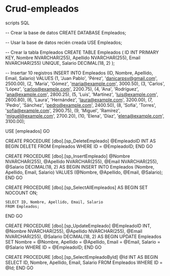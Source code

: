 # Crud-empleados
scripts SQL

-- Crear la base de datos
CREATE DATABASE Empleados;

-- Usar la base de datos recién creada
USE Empleados;

-- Crear la tabla Empleados
CREATE TABLE Empleados (
    ID INT PRIMARY KEY,
    Nombre NVARCHAR(255),
    Apellido NVARCHAR(255),
    Email NVARCHAR(255) UNIQUE,
    Salario DECIMAL(18, 2)
);

-- Insertar 10 registros
INSERT INTO Empleados (ID, Nombre, Apellido, Email, Salario)
VALUES
    (1, 'Juan Pablo', 'Pérez', 'danicarpsv@gmail.com', 2500.00),
    (2, 'María', 'Gómez', 'maria@example.com', 3000.50),
    (3, 'Carlos', 'López', 'carlos@example.com', 2200.75),
    (4, 'Ana', 'Rodríguez', 'ana@example.com', 2800.25),
    (5, 'Luis', 'Martínez', 'luis@example.com', 2600.80),
    (6, 'Laura', 'Hernández', 'laura@example.com', 3200.00),
    (7, 'Pedro', 'Sánchez', 'pedro@example.com', 2400.50),
    (8, 'Sofía', 'Torres', 'sofia@example.com', 2900.75),
    (9, 'Miguel', 'Ramírez', 'miguel@example.com', 2700.20),
    (10, 'Elena', 'Díaz', 'elena@example.com', 3100.00);

USE [empleados]
GO

CREATE PROCEDURE [dbo].[sp_DeleteEmpleado]
    @EmpleadoID INT
AS
BEGIN
    DELETE FROM Empleados WHERE ID = @EmpleadoID;
END
GO

CREATE PROCEDURE [dbo].[sp_InsertEmpleado]
    @Nombre NVARCHAR(255),
    @Apellido NVARCHAR(255),
    @Email NVARCHAR(255),
    @Salario DECIMAL(18, 2)
AS
BEGIN
    INSERT INTO Empleados (Nombre, Apellido, Email, Salario)
    VALUES (@Nombre, @Apellido, @Email, @Salario);
END
GO

CREATE PROCEDURE [dbo].[sp_SelectAllEmpleados]
AS
BEGIN
    SET NOCOUNT ON;
    
    SELECT ID, Nombre, Apellido, Email, Salario
    FROM Empleados;
END
GO

CREATE PROCEDURE [dbo].[sp_UpdateEmpleado]
    @EmpleadoID INT,
    @Nombre NVARCHAR(255),
    @Apellido NVARCHAR(255),
    @Email NVARCHAR(255),
    @Salario DECIMAL(18, 2)
AS
BEGIN
    UPDATE Empleados
    SET Nombre = @Nombre, Apellido = @Apellido, Email = @Email, Salario = @Salario
    WHERE ID = @EmpleadoID;
END
GO

CREATE PROCEDURE [dbo].[sp_SelectEmpleadoById]
    @Id INT
AS
BEGIN
    SELECT ID, Nombre, Apellido, Email, Salario
    FROM Empleados
    WHERE ID = @Id;
END
GO
